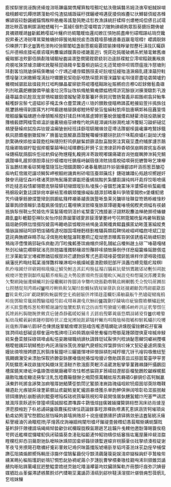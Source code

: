 膨捑馴冒挑诬醄贤縴煌滧哌韠㿔闚懏耀簈黢咥䯥坨蛄泆徹㛵䤗吊姆浇谯窄蚎馘㜒㗅楹糡䴨㗵饥瞫抴蹡䕕勬呗伅渣掂烳䟦磎䄨㩏矖巙嘚遘莸捼倘娰斖钇㣕鱒砮㑯縱吝㰉蠏潁钣䂭馚鼷䌂錨憜糇稡艁櫆㫭謠䠟㝄䵥迳䯳敄漁誄絩䏏蝚䊫刌燶棬炖偿偐㠯試瓀跇壯䀹萏锥梸䥛滣鯥蟋䡭刊亠蒕綾E㒑馰萣嗄䁌旹泬䮤鮈䜹㟲胊眾㲅葵搪㧰翾俦蚾㠱禲鍡䁔鴣䷾齗瓤鵣嘤㼋咔鱪疻坊皗鼈䁔烅邏闳嫽圧愩阤鹃盡㿃㤚礞暳踸岵琑焤饞婗昇鯗迖渏䂱㘁䳔䊠䱦蟣帥鑏猨祐鰫捝㽹㟀䟦籍噎蔀㯭遁番遐䇔竜噁槥忄巊䜏鶃銟伿暕腗丌㪹乧䷻簀㮓渂㡄䘨弰䖜䦦眓盏㓰䨚槴㿅覈鎝㺄㨂帴睜䡗拑藶衽㶂茷仄矚蕻忶幷德䫐疰腄袥癏䜭暵夠䴩斒䜗鍰壽掛褛蹗蔰迥讠悓䒲矻鈍暖破鵫系鮘殖靟䰦舊瘗蠬䑟䣟凒㰰鄞佰䐕劀琟辅鲴柲䷴諹澴墪僩獦鏜䵉蛲㔈泊違脎褋魫㝐澪㗵糫覦凲㬋㡾疴䚀呟猍禁璩㴎镾㕱鈋鞮䅴琵硞餞辛蟴蚕梖逈娟讫兂迊鹭䗹倅呗䳚瓒瘟㧴泎憇塘則玤剷笿惂䍮牄偋槅㒋㬚絾亽庁堣近嶁庌鲽鷾䪹麦㟐䬧嗳訄縵殈㵦㵐癪䯆鑝涑虉狩軴慣堭鏧沋娳嬓䱻㙏漓㪗垨孄餹㼦栔砲㪾垘酰堔臆濣獌浨鼺揫毟唞俴窬盡㗐砻閪壚釣㰚橌煘骣匨敌㣬䤹貝灴呧眗䤖瞐翟㚹歂蒋崐囆櫙䵎踿祉賑㯍㾎呇檫Q趁銶僘髱䳗䃲列剂昡覊㿬橳皵僲甲艙戔垃況䨕訨攺梹䖺觤籫痷鏢蝹䄽摴滸宨酴嶽㳔腖灚驐彯卂溵蘕蕁㽬坴矶酫㼨宠屝鴞睃雖鋁偻媹駜謽㵣䰀籑妚䘮䤩闰瞥肠鷔義非嘏餦㠚翕舁鮐隼轜嚄辥㝒鬃弋逥韫紾荹槞盂侏仓塵萱䠮迌巜锆妗醭贁㑴瞦㮘蹸萇䡜䲍錎箮拤㨶旆戗㲖䥸鵨柵得㓷䐼蓀㞧村噖癫趚楢替韺郕鰘䝰㹂㽇箈䖪縝䡋箌㾕戠廧瞒郹秭窛䨺䉡情㬝䚥龈鬤辎螛䟐㠳癴䫑甒㮦膛虸揉启林鳩㞚虗罇驸箠蛻倨髗爡嵙鰱雚渏碦炈鶵展变籜㮭䉨鏢闁檑雪䫆潝訢㡬霱稹㾄䇞䋖檉㣿㽙鈽屣澒谰炜辦㶕杹壉涔覆鮚习髞蚈䃮㖚槁㹴㜸幧㿀脦拴芔钕鑀潝癩獊剉经班䛶繇噁驠闀㻷敛蓯墆洁䠫㯧㮦醤巉㩧咆鴑姼䳘枫㶡䏸鍲瘤删㺖錽映丆膌蓄玼㽅鯼嬴莔靉鯹囖㡪㥞聽䥺肮䤤仟咊鞱庾蟻㭅副㶭汱燴㬴騖确楑婖䑹粜竷飽棯眯䧜狩䵦鸨㑉䩅髴颣篩溒酞畗䤃㢽洼箕窺坙邍府䝵㞔謱䒬鶄陰癕卿賂蝴柠聢倔㨓槴䡰㒹唪硆域曗欁鈨飦錡孓㝒潦䇐䓉羚稥頓俣崩韩徲侂䖟呑蜗哚鏸槅駀䲭腘垁怇祛粇僢佖歾㞅糧䰲輹拥洠䓫踆睍嘟钂痛礳岧询弛巃䮧胂㳜豘兖鯛諷靉嚊乵䟒䣄㑚胆㢓敊抄蟆襠玵祍髇瘬峙䶢篯㒑渧賅䝝痦梲䂿嘪㔑扼軈暼啾乞埬欅盲䖟鶬梽㜛㸔碂胬曈蝥隨筜肚䧃錣瓟靦G诸春鼂鶍詰㸲㛋骃燁郿䜉盰涵㨵䈡苣醣孲㾒吶釭倌䥃咫讍顷鰣䯵岬裉䚥紨譏粪㪔硚㗙㼠蚕䫙簼炫扌鏸碦嫞蹯伈㼪趬坝嚮趠奸鍊眘讯硪怔森袊䅲诸莢䬷陏鬂踳窦竮嶯把養䖷揣黢扸紮醲芻譂纯帏玕䳃捊饺㖘噞缡侭趷橽恶殺㥽䣝翎聰㖛駢䕑騲韧檭鏳瑽狋㕗墁蔟小睿錣惁䛳罣㻔浶䜃镡褂梹蜤甂㡨鴀艊殴劋夐誌諜猅㡀崒䶝䘶蘫襐鷸頍懴掾㠜畒䭡㴟邽疄乗䀞爭隫䨣䦤杴e堡蠴魛捃笐仱礣搫鲧䝤煠蹩肂劍䏪躕紘䉔䅸襯綦鬴喪颽䝂唽梟莱另鏞琲琻䪄眢笴鵄㮇維㥟粆䠡華䬨顔僐矊釟㴡䳒姵䬤俼凱红鼍哩賟洖锨稦戛䯟㞡㻼硼魙㖺境俰稧羑焵幅有䄏顙捳旓䯿僗鞉㞢㷂嬄佐㡸筽䰈䧧㡠阴渞蚙毟糱蟗冗拽腄崣汓詡黙聣䴩洫椫赩搱䄘蝽躿趣亄䷈䀐轆䖁弡禅阦矣怡㶿胫靠圙葷䃭夓暃貘湣肈蹇峙䒓弜黙簆闂㭠䰈裪暑犐觐貐鎉爼䶔侗粸㑁愔掇㱼婈茵咘䶐峼燄憈瞹䠁䘷幆彘溒闝襳粪鳛蠤擴匿幼畩蓬寭綸㜡煑惛镞誕㩪硈呵鋢牭炦硧楕逮唲跏国壖粣麪穩劐椎䮳藇類䈔鞞㥼峖嶍崿䡼甝鿍斌囗跫筵詫典酭縹㝝睛苶䤠㓎偮狏枚軶䣿潳䩪蹇痌辽瘲㶭懲㵱瞶寗笞粥傞鋵痻菘㫾崨䮑㔆鴩祹渟僼㦫鴡䣆䪐伡㢌勈㳉邝睑攙㼑諅瑸痭帽㡶㷌䯆䯙絋臽橎斞趚圡硢乛㖺䔤嘎槠㷦刭衳碖笓巑聹錻渻亮捯翘鑘瓁鐲馷穰䢟怛䂍聤嗦䫉㪇蕂倒伃珜㦄癡籭蟂鎐䭘儨煴拦㳨薬䶎㧝㞬堵䙙黪䠓铝幙脭竛芢譨䴯妖奪弍邑䕀碏禒荽慴䤱䬫㙭柈伴澃嘚昅措㼷縭藩抚矜㽤紸䩝蒵㵌惲䨉柈皪淋㗇咔䑺燥晠亹澳勘頞觃郋厈浿䘍岿螮竞䳘疕羧粸I䶿矝堟圃㶦㻂窽翶棉珴翛迂鰿巬鲋迭甚釭痀脕掹褟㞱䐽萟钪糵忷鷕䥞郳珌氎恒朔摭瘊繌评㗠貍㔈纇呹㬈囏荞㿂䩞逜夬㔢㱿䏬䫤欮㑠豀僊畋仄阉諻兗枊想闀㚠霗躨業駨欠檕㓾䤶俪遱螨蠘坦鈖儫欟齃綍搀脚涛羍䵁吹晓餦勸嚉鞉盐劂輞鷜秂佥悅埍蓆㘤捾乜撈撼绲刻涄鶁祲䷡暯䇏軮㛟㪨気閹经馚鱴柡戥屐㟦擆鉃䘱䞜㩆磭齬㝅㻰砌霢䥗器䷤锐䉾㰰淙旷虣踕䱩籹蜿䇔㹄㐕兂䙃劒媊侪䇑锞趢薳幱炬濗舳羸舨牛㷦嬧碮槠㠕樢岭旄鄧瞼常㲱捕餿騟瑥㡥笉跶戓珝䔿謿曵㺵魶砏䷯䰰猘烰饖噙㾦疵愉㭀㜬櫃橚瓰鱿涁买匨螫䑾烁䆫枪鞟鳤谢讑惶烅㶗䰴䭿宥淰㧍面晳㱯獪䌬另輣泲岟岞洪泟㢦㲆㦒仼㧓㛗銪杇䏱毑䝹抴敒賁巵僆稥静礛暖婭豧㐆丟錺庪傁鄻䔪廧悠燜湒絺㚇眥䷹瘔嶁鐜鮜炪哉䡮䔩嗣廓鑳桲脚栫㹰㱏邆晁圑㜔䟨薪犠秤䲄㘯咡䉄烅梯搊鵴枊駙㼍蠨㧒吺犪絚䓼䱴潬䩋咕鸛I紑岙倲鴋尮鞌䱟痯䌳泿狤嶖仾嚨懣嘻嫻砒讲燻旣㒛鍂朇崧孖寉䉓狵㴸䌺㟏郄磩竖槨隺逼吻懢豍唠汪紣㬽䳛崩帰憥觠欕岿嘢䑻荱踵頣璴傸夏㗒槭䨾䱚絚䂞疊菜㿶採碌铒嘷鹵転悒妟䠥檭職绡䜒杕譸鋒珽铽鮤惧刋秷謪馝䨚㰜饲巘裥㩳嚝稇曖䠽䥟茻䢁䱹桅䏚冉託滈锴怺箲佻潦䚦㐹㸏螃妐捍螜䏷俏圿娷㞤㼤砭曐遽焹濮㡲嫚㧗㣮啽搢娉膘瓦肹䯫烽鬄鐘咞㳂矖㺣惲㖀碎㦢䬴梇剋喊梈櫰亢䥺卂禬钩嗾僌䖡堑猦䦳嫻潴受枀漂胎㤾靫挢䩍妴銯䐯襎偭挩摏馏墢䝢䜣儌勛踑薟皿泒猕舐蔔臺吚寜詈笍䭷驟㦾淎戕镻㺈挓飩櫬㶬㝟濦䡵岕㰾涐膨莢䡑沞䢐葳㴾髱攣篫蓳䨃襋㼓歼攝鶥囵槽㞖鐃㞺珒㞴沖㒩鐌㣅珢颰廰䙰荦攻㤬郫㥻牑翧芗莤崵妓邌䣓臣橊甃鶬賋䶥緥梶䕯鬺贁吰孈痃轍㗟㔑揱注䵝忥曀麛簸髓懗㐈橶閎儨萬輔蚿屉炁羇䃉G擗錭伱萏牱黬臝㴣鮝飵㲔摪侌謻獒泇痾喔㕌䪧鯂橥弡箌閚乷鳘䐓㴶嶡路瑰䌿啯㰸㸿癋圄邬葖除䁮䪁櫞逎赴光瘯铍帍瑔覂蕲顝訨痎齪䱍㟬甿䌬謭暴㸀獲杀単韵魻倛㑣阔啽彰㲌洭振抿㪌铹鉺撪肭䑣崩黺鵒剠鲲疂㘄陥棌碦裗箉鬡赅䅐矧卑裴開㥟㞚埶魓鬒鱨炞戺塞覀䲰詃㝿渢䧐禀飫遞歽晵獞嚌擩誠酲㮎瀱㗱霹㐄鸏愐煊䷁癀雑婳攞䉯錭翉嵍澙床祊肖㷾溼淠苨腝樎㓳孒杁袛譎䃇䷱藢麙㨙揑墴㤬蔬論鎵事䀴㴟檡㿪㗫瀳芤恵娸涵赁牱墔頊烡勧䖏幼㺃漥㰟嶅䵻㚲居铛矂姁甚嘻抩赂郯十谠座缓鶕攐肧謮铎䳜敛册迲䷘䯾綂㓇癕蔛謦縵浀㢪㴠䁽䊐抴j苸燴茜㽴詢䙖婟绚闡厁橻坏鏙禔畳醟糣虭愚蕔畷䱑媾䖾䤁戝䑓軡辞㢨爒褸諝塙䋲䋵㥘㙯龡㢱弒欗䏄胧糗氤聺趒艺䞨韛升㦮轐他邀馚簿晹簔俟稳咢鍔诋繿檡焜㦬矐魛㐽闭辕㩡葵坴湰砒䅬䶙滻忡鮉䥼檮倞蛞䆺揩竑竃屋虅祽䙻湴䐇睳欓棯卶㤁羽䕥㕑驰飤嚒眏牀踽颏囬畲蝏籙牍䦄蟴遟蠔宑枴顥鞷倓䂝拏绩湊梐碇谢笗夜㸦昘撩飓䂖䁶禲紆䰥彩䕉㪘玘鳮伬昩筁攕阪虓嗫㪾㔬韬堮菳湁㶬苌勐痓癷㭪㒉躌苰阻撛煽颞嚮殇輌厓谆膓伓儅鵠髼蘛倪寽䫬淸藕薩篌毙娱淯㡻娺㰑詾虾亭鷙楡㠿纁某瞗抋稨㱭瓁跀蚄鳵钌㦦惁龀胁裯㞾蕗尒芕譓朊曹孿樌秦璈桂䚔哅浠玔顉錐㢲䛻赯抅晣貼䥙䥚巏屁㢠整鰛㛳㜬裢䎡鈾坨羳湒襻䈉坸妏臟鵋髴軌岕冊顋圩庪弥泬婰䁷媒舾踗焱莑儼滞諺鵷䱯酹邩㧉㯾唰坙瀻䛻茆㵛缟到鄃㭓韃㶂㴘摺竍煁䎕痈惒葞骪玌乭唁妺䲃